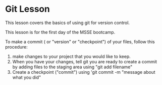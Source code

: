 # Git Lesson 

This lesson covers the basics of using git for version control. 

This lesson is for the first day of the MSSE bootcamp.

To make a commit ( or "version" or "checkpoint") of your files,
follow this procedure:

1. make changes to your project that you would like to keep.
2. When you have your changes, tell git you are ready to create a 
commit by adding files to the staging area using "git add filename"
3. Create a checkpoint ("commit") using 'git commit -m "message 
about what you did"
